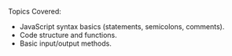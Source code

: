 Topics Covered:

- JavaScript syntax basics (statements, semicolons, comments).
- Code structure and functions.
- Basic input/output methods.